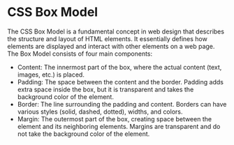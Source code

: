 # CSS Box Model
The CSS Box Model is a fundamental concept in web design that describes the structure and layout of HTML elements. It essentially defines how elements are displayed and interact with other elements on a web page. The Box Model consists of four main components:

- Content: The innermost part of the box, where the actual content (text, images, etc.) is placed.
- Padding: The space between the content and the border. Padding adds extra space inside the box, but it is transparent and takes the background color of the element.
- Border: The line surrounding the padding and content. Borders can have various styles (solid, dashed, dotted), widths, and colors.
- Margin: The outermost part of the box, creating space between the element and its neighboring elements. Margins are transparent and do not take the background color of the element.
